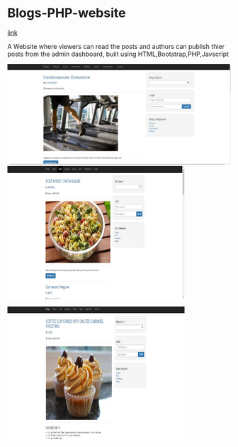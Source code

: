 # Blogs-PHP-website
[link](https://sunnyshahblogs.000webhostapp.com/)

A Website where viewers can read the posts and authors can publish thier posts from the admin dashboard, built using HTML,Bootstrap,PHP,Javscript

![](screenshots/1.JPG)
<img src="screenshots/2.JPG" width="400" height="300">

<img src="screenshots/3.JPG" width="400" height="300">
